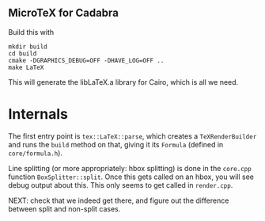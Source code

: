MicroTeX for Cadabra
--------------------

Build this with

    mkdir build
	cd build
	cmake -DGRAPHICS_DEBUG=OFF -DHAVE_LOG=OFF ..
	make LaTeX
	
This will generate the libLaTeX.a library for Cairo, which is all we need.	


# Internals

The first entry point is `tex::LaTeX::parse`, which creates a
`TeXRenderBuilder` and runs the `build` method on that, giving it its
`Formula` (defined in `core/formula.h`).

Line splitting (or more appropriately: hbox splitting) is done in the
`core.cpp` function `BoxSplitter::split`. Once this gets called on an
hbox, you will see debug output about this. This only seems to get 
called in `render.cpp`.

NEXT: check that we indeed get there, and figure out the difference between
split and non-split cases.
